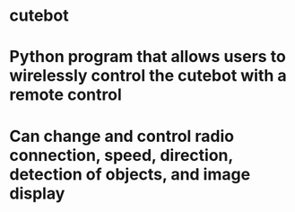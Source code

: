 # cutebot 

# Python program that allows users to wirelessly control the cutebot with a remote control
# Can change and control radio connection, speed, direction, detection of objects, and image display 
